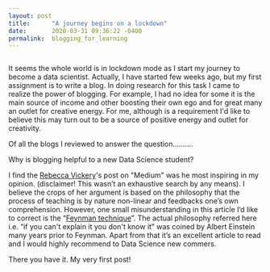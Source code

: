 ```yaml
---
layout: post
title:      "A journey begins on a lockdown"
date:       2020-03-31 09:36:22 -0400
permalink:  blogging_for_learning
---
```



<p><img alt="" src="//github.com/GitHub-ccd/dsc-mod-1-project-v2-1-onl01-dtsc-ft-030220/blob/master/DataScientiest.jpg" /></p>
It seems the whole world is in lockdown mode as I start my journey to become a data scientist. Actually, I have started few weeks ago, but my first assignment is to write a blog. In doing research for this task I came to realize the power of blogging. For example, I had no idea for some it is the main source of income and other boosting their own ego and for great many an outlet for creative energy. For me, although is a requirement I'd like to believe this may turn out to be a source of positive energy and outlet for creativity.


Of all the blogs I reviewed to answer the question……….

Why is blogging helpful to a new Data Science student? 

I find the [Rebecca Vickery](https://towardsdatascience.com/why-i-write-a-data-science-blog-7726c3c7d3d9)'s post on "Medium" was he most inspiring in my opinion. (disclaimer! This wasn’t an exhaustive search by any means). I believe the crops of her argument is based on the philosophy that the process of teaching is by nature non-linear and feedbacks one’s own comprehension. However, one small misunderstanding in this article I’d like to correct is the “[Feynman technique](https://medium.com/taking-note/learning-from-the-feynman-technique-5373014ad230)”. The actual philosophy referred here i.e. “if you can't explain it you don't know it” was coined by Albert Einstein many years prior to Feynman. Apart from that it’s an excellent article to read and I would highly recommend to Data Science new commers.



There you have it. My very first post!
